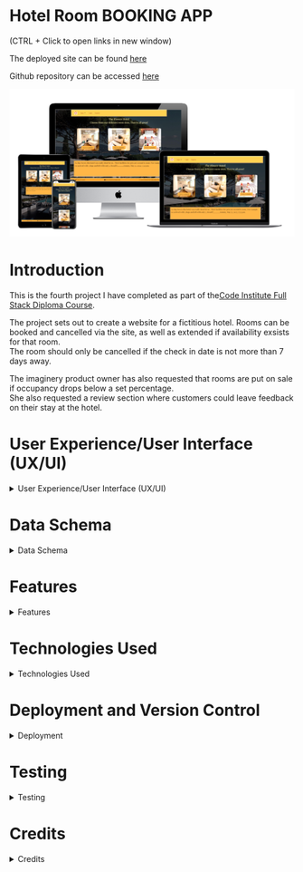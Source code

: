 
# **Hotel Room BOOKING APP**

(CTRL + Click to open links in new window)

The deployed site can be found [here](https://pp4-civ1.herokuapp.com/)

Github repository can be accessed [here](https://github.com/bobshort4bobby4/PP4-Civ1)


![mockup of website](https://github.com/bobshort4bobby4/PP4-Civ1/blob/main/media/mockup-pp4.png)




# **Introduction**

This is the fourth project I have completed as part of the[Code Institute Full Stack Diploma Course](https://codeinstitute.net).  

The project sets out to create a website for a fictitious hotel.  Rooms can be booked and cancelled via the site, as well as extended if availability exsists for that room.  
The room should only be cancelled if the check in date is not more than 7 days away.

The imaginery product owner has also requested that rooms are put on sale if occupancy drops below a set percentage.  
She also requested a review section where customers could leave feedback on their stay at the hotel.
  
# User Experience/User Interface (UX/UI)

<details>  
            
<summary>User Experience/User Interface (UX/UI)</summary>    
  
  
  
   
  
The AGIILE methodology for project development will be used to produce this project, this method involves continual collaboration between all parties and improvements   at every stage. It helps to ensure good quality products are produced within time and financial constraints.
  
   ### User Stories  
  
   #### Casual Visitor Goals
   As a Casual Visitor I want:
  - [#8](https://github.com/bobshort4bobby4/PP4-Civ1/issues/8) to be easily able to ascertain information on the hotel and it's locality, to aid my purchasing decision.
  - [#15](https://github.com/bobshort4bobby4/PP4-Civ1/issues/15) to be able to check availability for my room choice on any particular set of dates, to aid my purchasing decision.
  - [#7](https://github.com/bobshort4bobby4/PP4-Civ1/issues/7) to navigate easily around the site, to avoid frustration whilst using the site and to engender positive emotions towards the business.
  - [#1](https://github.com/bobshort4bobby4/PP4-Civ1/issues/1) to have any incorrect input rejected and the error explained clearly and quickly, so I do not have any frustrating emotions using the site. 
  - [#24](https://github.com/bobshort4bobby4/PP4-Civ1/issues/24) to be able to read reviews about the hotel, to determine the quality of the product and aid my purchasing decision.
    
  #### Customer Goals
  As a Customer I want:
  - [#16](https://github.com/bobshort4bobby4/PP4-Civ1/issues/16) to be able to easily book a room.
  - [#20](https://github.com/bobshort4bobby4/PP4-Civ1/issues/20) to be able to easily cancel a booking if there is more than 7 days to check in, to manage my booking.
  - [#19](https://github.com/bobshort4bobby4/PP4-Civ1/issues/19) to be able to easily extend my stay if possible, to manage my booking .
  - [#18](https://github.com/bobshort4bobby4/PP4-Civ1/issues/18) to be easily able to view my booking and account details, to make using the site as easy as possible.
  - [#11](https://github.com/bobshort4bobby4/PP4-Civ1/issues/11) to be easily able to change account details, to make use as easy as possible.
  - [#25](https://github.com/bobshort4bobby4/PP4-Civ1/issues/25) to be able to leave a review of the hotel, to improve my experience using the site/business.  
    
  #### Site Owner/Administrator
  As a Site Owner/Administrator I want:
  - [#29](https://github.com/bobshort4bobby4/PP4-Civ1/issues/29) to be able to view and analyse bookings, to enable proper planning.
  - [#26](https://github.com/bobshort4bobby4/PP4-Civ1/issues/26) to be able to view/change rooms, to keep room inventory current.
  - [#26](https://github.com/bobshort4bobby4/PP4-Civ1/issues/26) to be able to view customer information, to enable efficient communication.
  - [#28](https://github.com/bobshort4bobby4/PP4-Civ1/issues/28) to be able to manage submitted reviews efficently.
  - to provide a quality website in order to drive sales and increase profits.
  
  #### Epics
  Using the user stories as a frame of reference the following Epics were formulated;
  
  - Epic 01 implement basic html and django structure
  - Epic 02 implement user registration and login
  - Epic 03 implement room booking management system
  - Epic 04 implement customer account management system
  - Epic 05 implement user feedback system
  - Epic 06 optimise the django admin panel to aid hotel management functions.
  
  The user stories were prioritised using the MoSCoW technique and the Kanban Board feature built-in to Github will be used as an information radiator.
  The user stories were broken down into tasks and these were listed under their respective Epic in the initial Kanban Board.  
  Care was taken to ensure should-have prioritised user stories are not greater than 60% of the total.
  
  ##### Table Showing User Story Allocation to Epics    
    
    
    
        
        
      
  
  |                                    User Story                                                                                                |     EPIC     |
  |----------------------------------------------------------------------------------------------------------------------------------------------|--------------|
  | to be easily able to ascertain information on the hotel and it's locality to aid my purchasing decision.                                     |      01      |
  | to be able to check availability for my room choice on any particular set of dates to aid my purchasing decision.                            |      03      |
  | to navigate easily around the site to avoid frustration whilst using the site and to engender positive emotions towards the business.        |      01      |
  | to have any incorrect input rejected and the error explained clearly and quickly so I do not have any frustrating emotions using the site.   |      01      |
  | to be able to read reviews about the hotel to determine the quality of the product and aid my purchasing decision.                           |      05      |
  |                                                                                                                                              |              |
  | to be able to easily book a room.                                                                                                            |      03      |
  | to be able to easily cancel a booking if there is more than 7 days to check in to manage my booking.                                         |      04      |
  | to be able to easily extend my stay if possible to manage my booking .                                                                       |      04      |
  | to be easily able to view my booking and account details to make using the site as easy as possible.                                         |      04      |
  | to be easily able to change account details to make use as easy as possible.                                                                 |      04      |
  | to have all actions confirmed to me so as to avoid any confusion or mis-understandings.                                                      |      01      |
  | to be able to leave a review of the hotel to improve my experience using the site/business.                                                  |      05      |
  |                                                                                                                                              |              |
  | to be able to view and analyse bookings to enable proper planning.                                                                           |      06      |
  | to be able to view/change rooms to keep room inventory current.                                                                              |      06      |
  | to be able to view customer information to enable efficient communication.                                                                   |      06      |
  | to provide a quality website in order to drive sales and increase profits.                                                                   |      01      |
  
  
  
  
  
  
  
  ### Wireframes
  A full set of wireframes was produced, they can be viewed via the link following.
  This document shows three reviews per page on the reviews page, this number was changed to five in the deployed app, as it displayed better.  
  Please note that no wireframe was provided for the staff page as it was  a late addition to the project on advice from my Mentor that there should be some role based   accessability function within the site.  
  (CTRL + click to open on new page)
  [Link to wireframes pdf](https://github.com/bobshort4bobby4/PP4-Civ1/blob/main/media/pp4-ci-wireframesv2.pdf)  
    
  ### Typography
  I choose The Playfair Display Font  as the  main font for the site.   
    
  ![playfair display font example](https://github.com/bobshort4bobby4/PP4-Civ1/blob/main/media/typography/playfairfont-pp4.png)  
  
  The Playfair font did not display well in the various form fields especially at smaller screen sizes so I choose the Koulen font for these elements.  
    
  ![example of the koulen font](https://github.com/bobshort4bobby4/PP4-Civ1/blob/main/media/typography/koulenfont-pp4.png)  
    
  Both fonts were downloaded from [Google fonts](https://fonts.google.com/).  
  
  ### Images
  
  All images used in this site were obtained from the [Pexels Website](https://www.pexels.com/) and are free to use.
   
  ### Colours
  Colours used are shown below. Black was used for some of the form fields as it was clearer.  
    
![](https://github.com/bobshort4bobby4/PP4-Civ1/blob/main/media/colours-pp4.png)
    
  
  
  
  
  
  
  
  
  
</details>

# Data Schema
<details>
  <summary>Data Schema</summary>
  
  ### Database Relations
  
  Roombook App Models
  
  **RoomType**  
  type:charfield  
  description:textfield  
  price:decimalfield  
  image_url: urlfield  
  image:imagefield  
  
  **Room**  
  room_number: integerfield  
  type:foreginKey(roomtype)  
  occupied:boolean  
  
  **Booking**  
  user:foreginkey(AUTH_USER_Model)  
  room_number:foreginkey(Room)  
  check_in:datefield  
  check_out:datefield  
  is_active:boolean    
  
  
  Reviews App Model
  
  **Reviews**  
  user:foreginkey(AUTH_USER_Model)    
  text:textfield  
  created_on:datefield  
  approved:boolean  
  featured:boolean  

[Link to erd pdf](https://github.com/bobshort4bobby4/PP4-Civ1/blob/main/media/erd-pdf-correct.pdf)
![erd](https://github.com/bobshort4bobby4/PP4-Civ1/blob/main/media/pp4-erd-png-correct.png)  
    
    
  ### Django View Types
  I used a mixture of function and Class based views.  
  The Generic views used were 
  - TemplateView
  - DeleteView
  - ListView
  - CreateView  
    
  Two built-in mixins were used also  
  - SuccessMessageMixin
  - LoginRequiredMixin  
  
  The login_required decorator was also used.  
  
  

</details>

# Features
<details>
  <summary>Features</summary>
  
  ### Home Page  
  The major element of the landing page is a display inviting the user to check availability for the various room types the hotel offers.  
  Price and a brief description of the rooms are also displayed.  
  The nav-bar is displayed at the top along with various links.  
  The nav-bar is based on a standard bootstrap one and is fully responsive, collasping to  a  hamburger menu at smaller screen sizes.  
  The nav-bar is part of the base template and is displayed on all pages.  
  When a user logs in the 'log out', 'myaccount' and 'logged in as ...' links are displayed.    
  A carousel of featured reviews is placed on the lower part of the screen.  
    
  ![image of home screen](https://github.com/bobshort4bobby4/PP4-Civ1/blob/main/media/features-readme/home-pp4.png)
  
    
  ### Information Page
  The information page is accessed from the drop down menu from the nav-bar.  
  It contains a brief paragraph of general information on our imaginery hotel and an embedded google map showing it's supposed location.  
    
  ![image of the information page](https://github.com/bobshort4bobby4/PP4-Civ1/blob/main/media/features-readme/infopage-pp4.png)
  
  ### Reviews Page
  The Reviews page displays all approved reviews in groups of 5 per page, the page uses django's ListView's built-in pagination feature to handle this.  
  This page is accessed from the drop down menu in the nav-bar.  
  There is a button to enable logged in users to leave a review, any logged out user is shown an alert and redirected to the home page if they try to submit a review.    
  ![image of review page](https://github.com/bobshort4bobby4/PP4-Civ1/blob/main/media/features-readme/reviewpage-pp4.png)
    
  ### Create Review Page
  A simple page containing a text area for users to input their review, the form validates for content, on submitting the user is alerted with a thank you message and redirected to the home page.  The reviews will not be displayed untill approved via the admin panel or the staff area, only reviews set to featured = true will be displayed on the home page slider.
    
  ![image of the create review page](https://github.com/bobshort4bobby4/PP4-Civ1/blob/main/media/features-readme/createreviewpage-pp4.png)  
    
  ### Staff Page
  This page is available only to users who are staff.  It is used to approve reviews submitted by customers.  
    
  ![staff page image](https://github.com/bobshort4bobby4/PP4-Civ1/blob/main/media/features-readme/staffpage-pp4.png)
  
  ### Check Availability Page
  This page contains a short description of the type of room the user chose on the home page and a form to input the desired check-in and check-out dates.  
  The form validates the inputted dates for format and correctness.  
  The 'Check Availability' button directs the user to either the booking procedure if there is a room free or to the home page with an informative message if not.  
    
  ![image of the check availability page](https://github.com/bobshort4bobby4/PP4-Civ1/blob/main/media/features-readme/checkavail-pp4.png)  
    
  ### Book Page
  The book page displays the details of the booking and a button to confirm the booking.  If the occupancy rate for that period is below 50% a banner is displayed showing a 10% discount on the booking price. Please see note on how this was calculated in testing section.  
  On booking the user is thanked, a confirmation email sent, the details shown again and re-directed to the home page.
    
  ![image of the booking screen](https://github.com/bobshort4bobby4/PP4-Civ1/blob/main/media/features-readme/bookpage-pp4.png)  
    
  ### MyAccount Page
  
  Available only to logged in users this page lists that customers bookings as well as the option to extend the stay if available, cancel the booking if enough notice(7 days) and an option to change password.  
    
  ![image of the my account page](https://github.com/bobshort4bobby4/PP4-Civ1/blob/main/media/features-readme/myaccountscreen-pp4.png)  
    
  ### Extend Booking Page
  
  Page used to extend the check-out date for the room if free. It displays the details of the booking and a form field to enter the new desired checkout date.  The form data is validated  and the booking is altered if possible, the user is shown a message, sent an confirmation email and redirected to the myaccount page if data is invalid.  
    
  ![image of extend booking page](https://github.com/bobshort4bobby4/PP4-Civ1/blob/main/media/features-readme/extendbookingpage-pp4.png)  
    
  ### Cancel Booking Page 
  This page will be used to cancel the booking (details are displayed ) if there is enough notice. If there is not a message is displayed, if there is the booking is deleted from the database and action confirmed to user via an alert and an email. 
    
  ![image of the cancel booking page](https://github.com/bobshort4bobby4/PP4-Civ1/blob/main/media/features-readme/cancelbookingpage-pp4.png)
    
  ### User Authentification
  All user authentification functions are implemented using the django all-auth package.  The templates are customisied to match the style of website.  
  
  ### Confirmation Emails
  The booking, cancel booking and extend booking function are all confirmed via email to the user's email address.  
     
  ### Footer  
  All pages have a footer which contains working links to the hotel for both telephone and email.  
    
  ### Custom Model Manager
  I added a custom model manager into the bookings model which marks all out of date bookings as in-active.  ie. if a booking's check-out date is in the past, then the booking's 'is_active' field is set to false.  
  
  ### Admin Panel Features
  
  I made some small additions to the admin panel features, these were functions which I imagined would be useful to a hotel manager in a real-life scenario.  
  ##### Occupancy Rate in roomtype 
  I added two columns in the roomtype relation display which show the ocupancy rate for each room type over 14 and 30 days. The functions for this feature are contained in the admin.py of the roombook app.  
  
    
  ![image of occupancy rate display in admin panel](https://github.com/bobshort4bobby4/PP4-Civ1/blob/main/media/features-readme/occupancyrate-pp4.png)  
       
    
 ##### Actions on Review Relation Display  
  I added three actions to the dropdown list on the review relation display. These allow the manager to process reviews in a more efficient manner.  
   
  ![image of dropdown list on reviews display](https://github.com/bobshort4bobby4/PP4-Civ1/blob/main/media/features-readme/reviewactions-pp4.png)
  
  ##### Custom Filters
  I added several custom filters to some of the relation displays via the admin.py file  
    
  ![image of custom admin panel filters](https://github.com/bobshort4bobby4/PP4-Civ1/blob/main/media/features-readme/customfilters-pp4.png)  
  
  
  ##### Custom Error Pages
  I created custom 400/500 error pages.  I stored these in the templates directory and Django uses them automatically.  
  
  
  
  
  
  
  
  
 </details>
 
 # Technologies Used
<details>
  <summary>Technologies Used</summary>
  
  #### Languages Used
  
  - Python
  - CSS  
  - HTML  
  - Javascript
  
  #### Development Environment
    
  I used the gitpod-full-template for gitpod provided by Code Institute.  
  The app was built using the Django framework.  
  I used the Django setup cheat sheet provided as course material to start and set basic settings for the application.
  
  
  #### Applications Used
  
  - [Balsamiq](https://www.balsamiq.com) was used to create wireframes for this project.
  - [LucidChart](https://www.lucidchart.com) used for the ERD in readme file.
  - [Git](https://git-scm.com/) Git was used for version control.
  - [GitHub](https://github.com/) GitHub is used to store the projects code.
  - [Heroku](http://www.heroku.com/) Heroku.com was used to deploy the site.
  - [Chrome Developer Tools](https://developer.chrome.com/docs/devtools/) used for layout and responsive testing.
  - [Wave](https://wave.webaim.org/) used for accessibility testing.
  - [W3 Validator](https://jigsaw.w3.org/css-validator/) used to test css code.
  - [w3 HTML Validator](https://validator.w3.org/) was used for html validation.
  - [pep8online](http://pep8online.com/) pep8online used to validate python code
  - [Windows snip & sketch](https://www.microsoft.com/en-us/p/snip-sketch/9mz95kl8mr0l?activetab=pivot:overviewtab) used to capture screenshots for readme file.
  - [techsini.com](https://techsini.com/) used to create the mock-up used in the readme file.
  - [Freeconvert.com](https://www.freeconvert.com) was used to convert the background image file to the  webp format.  
  - [autoprefixer.github.io](https://autoprefixer.github.io/) used to improve browser compatibility.  
  - [Cloudinary.com](https://cloudinary.com/) used to store media.
  
  #### Django/Python Libaries Used
  I installed the following libraries.  
  
  - Django: The framework used to build the app.
  - Pillow:used to handle image files.
  - Cloudinary: used to serve/store media and css files.
  - Coverage: used in testing to determine how comphrensive testing is.
  - Gunicorn:WSGI application server (Web Server Gateway Interface)used to handle interaction between the web server and the app.
  - Django-allauth: Handles user verification and authorisation.
  - pytz:Library used to make handling timezones easier.
  - psycopg2:Library used to connect to database.
  - dj-database-url: Django utility which allows database URLs to be used to configure the app.
  - backports.zoneinfo; Timezone support.
  - Django-crispy-forms: used to format forms within Django, I did not actually need to use this package.
 
  
  
  </details>
  

  
# Deployment and Version Control
<details>  
            
<summary>Deployment</summary>    
  
  
 ### Version Control
  
  Git is an open source version control system and was used for this project. Github was used to store the repository.   
  Git is run locally whereas Github is cloud based.
  
  ###### Forking
  Forking a Github repository is the process of making a copy of any repository that you can use without affecting the original, this original is known as the 
  "upstream repository".
  The process for forking a repository is set out below.
  1. Go to the Github page that hosts the repository you wish to fork.
  1. On the top-right of the page there is a button "Fork".
  1. Click this button.
  1. This creates a repository in your Github home page which is a copy of the original. You can submit and receive changes to the code by using pull requests 
  and/or syncing with the upstream repository.
    
  (Taken from the Github Docs guide "Forking Projects")
    
###### Cloning 
  Cloning a repository involves making a full copy of that repository on your local machine. This makes working on the code easier.  Changes can be pushed back up to the 
  GitHub site or changes from other sources pulled to your local copy. To make a clone follow the process below.
  1. Goto the repository page on GitHub.
  1. Above the file list click on the green button titled "Code".
  1. You can choose to download a zip file of the repository, unpack it on your local machine and open it in your IDE or,
  1. Clone using HTTPS by copying the URL under the HTTPS tab.
  1. Open a terminal window, set current directory to the one you want to contain the clone.
  1. Type `git clone `and paste the URL copied from the GitHub page.
  1. The repository clone will be created on your machine.
    
  (Taken from the Github Docs guide "Cloning a repository")
  
  ### Deployment
  
  ### Heroku

Heroku is a cloud based platform that allows the user to deploy and manage apps easily. The completed version of this project was deployed using Heroku.   
Heroku is fully managed meaning that all the hardware/server issues are taken care of.
It  previously allowed the linking of github repositories which made deploying easier but following a security issue this is not possible currently.
Projects must now be deployed through the heroku app via the terminal command line.  
  
To deploy my project I followed the steps below.
  
  - Remove the collectstatic variable from heroku settings and set debug to false in settings.py
  - login to Heroku:  
  `heroku login -i`  
  - check the apps name on heroku  
  `heroku apps`  
  - link the gitpod workspace with the app  
  `heroku git:remote -a pp4-civ1`  
  - use git commands to update repository  
  `git add .`  `git commit -m "Deploy to Heroku"`  
  - push to github  
  `git push origin main`  
  - push to heroku  
  `git push heroku main`  
  
  
  This process did not work seamlessly for me, below I list some the problems I encountered whilst trying to deploy the project.
  
  Because I had not created a runtime.txt file in my root, which specifies which  version of python I was using the build failed.
  [link to information on this issue](https://devcenter.heroku.com/articles/python-runtimes)  
  creating the said file with the contents `python-3.8.10 ` fixed this problem.
  
  I then got the H14  heroku error which indicates no web dynos are running, the documentation suggests that using the scale command should fix this  
  `heroku ps:scale web=1`, this did not work in my case and after further investigation I discovered my Procfile was  
  `web:gunicorn hotelapp.wsgi`   when it needed to be `web: gunicorn hotelapp.wsgi` note extra space after colon.  
  
  I had several more issues serving the static and media files due to having incorrect settings in the settings.py file of the django project.  
  
  
 </details>
 
 




# Testing
<details>
  <summary>Testing</summary>
  
 ### Lighthouse
  All pages of the app were tested using the lighthouse function built in to the Google Chrome browser.
  A summary of results is shown as well as links to the indivual results.  
  
  ![summary of lighthouse results](https://github.com/bobshort4bobby4/PP4-Civ1/blob/main/media/lighthouse-results/lightresults-all-pp4.png)  
    
  [link to home page lighthouse result](https://github.com/bobshort4bobby4/PP4-Civ1/blob/main/media/lighthouse-results/lighthouse-home-pp4.png)  
  [link to info page lighthouse result](https://github.com/bobshort4bobby4/PP4-Civ1/blob/main/media/lighthouse-results/lighthouse-info-pp4.png)  
  [link to contact page lighthouse result](https://github.com/bobshort4bobby4/PP4-Civ1/blob/main/media/lighthouse-results/lighthouse-contact-pp4.png)  
  [link to reviews page lighthouse result](https://github.com/bobshort4bobby4/PP4-Civ1/blob/main/media/lighthouse-results/lighthouse-review-pp4.png)  
  [link to check availability page lighthouse result](https://github.com/bobshort4bobby4/PP4-Civ1/blob/main/media/lighthouse-results/lighthouse-checkavail-pp4.png)  
  [link to book page lighthouse result](https://github.com/bobshort4bobby4/PP4-Civ1/blob/main/media/lighthouse-results/lighthouse-book-pp4.png)  
  [link to extend page lighthouse result](https://github.com/bobshort4bobby4/PP4-Civ1/blob/main/media/lighthouse-results/lighthouse-extend-pp4.png)  
  [link to cancel page lighthouse result](https://github.com/bobshort4bobby4/PP4-Civ1/blob/main/media/lighthouse-results/lighthouse-cancel-pp4.png)  
  [link to myaccount page lighthouse result](https://github.com/bobshort4bobby4/PP4-Civ1/blob/main/media/lighthouse-results/lighthouse-myaccount-pp4.png)  
  [link to create review page lighthouse result](https://github.com/bobshort4bobby4/PP4-Civ1/blob/main/media/lighthouse-results/lighthouse-createreview-pp4.png)
  
  The two lowest scores are for the create review and the extend booking pages (89 for accessability ), this concerns the lack of a label on a form field.  
  These two errors have been fixed as shown below.  
    
  ![create review lighthouse result fixed](https://github.com/bobshort4bobby4/PP4-Civ1/blob/main/media/lighthouse-results/lighthouse-createreview-fixed-pp4.png)  
    
  ![extend page lighthouse result fixed](https://github.com/bobshort4bobby4/PP4-Civ1/blob/main/media/lighthouse-results/lighthouse-extend-fixed-pp4.png)  
    

  
  
  ### WAVE Web Accessibility Evaluation Tool
  The WAVE tool was used to test all, bar one of the apps pages. The 'myaccount' page caused a server error when it's url was submitted to the WAVE website, I do not know the reason for this error but could not replicate it on any other platform.  
  I subquently installed the WAVE Chrome extension and was able to use the WAVE checker via the extension, result included below.
  As before a summary of results is shown as well as links to the individual results.  
    
  ![summary of wave accessability tool results](https://github.com/bobshort4bobby4/PP4-Civ1/blob/main/media/wave-results/wave-all-pp4.png)  
    
  [link to home page WAVE result](https://github.com/bobshort4bobby4/PP4-Civ1/blob/main/media/wave-results/wave-home-pp4.png)  
  [link to book page WAVE result](https://github.com/bobshort4bobby4/PP4-Civ1/blob/main/media/wave-results/wave-book-pp4.png)  
  [link to cancel page WAVE result](https://github.com/bobshort4bobby4/PP4-Civ1/blob/main/media/wave-results/wave-cancel-pp4.png)  
  [link to check availability page WAVE result](https://github.com/bobshort4bobby4/PP4-Civ1/blob/main/media/wave-results/wave-checkavail-pp4.png)  
  [link to contact page WAVE result](https://github.com/bobshort4bobby4/PP4-Civ1/blob/main/media/wave-results/wave-contact-pp4.png)  
  [link to create review page WAVE result](https://github.com/bobshort4bobby4/PP4-Civ1/blob/main/media/wave-results/wave-createreview-pp4.png)  
  [link to extend bookig page WAVE result](https://github.com/bobshort4bobby4/PP4-Civ1/blob/main/media/wave-results/wave-extend-pp4.png)  
  [link to info page WAVE result](https://github.com/bobshort4bobby4/PP4-Civ1/blob/main/media/wave-results/wave-info-pp4.png)  
  [link to reviews page WAVE result](https://github.com/bobshort4bobby4/PP4-Civ1/blob/main/media/wave-results/wave-reviews-pp4.png)  
  [link to myaccount page WAVE result](https://github.com/bobshort4bobby4/PP4-Civ1/blob/main/media/wave-results/wavemyaccount-pp4.png)  
    
  The one error shown is as above, concerning a form field having no visible label, this was fixed as shown below.  
    
  ![](https://github.com/bobshort4bobby4/PP4-Civ1/blob/main/media/wave-results/wave-extend-fixed-pp4.png)
    
  ### CSS Validation  
   I used The W3C CSS Validation Service-Jigsaw to validate the css used in the app.  
  Any errors found were fixed to obtain no errors and 2 warnings as shown below.  
  The warning concerned the importing of fonts from google fonts.
  Please note that a auto-prefixed version of this css file is used in the deployed version.  
  This version also has no errors but 38 warnings extra.  
  All of these extra warnings relate to vendor extensions  
    
  ![css validation results](https://github.com/bobshort4bobby4/PP4-Civ1/blob/main/media/css-html%20-validation-results/cssvalidation-pp4.png)  
  
  
 
  
  
  
 ### HTML VALIDATION  
  Each page of HTML was checked using the W3C HTML validator.  
  All errors were remedied leaving three warning which concerned the aria label for the reviews slider on the home page.  
    
  ![html warning](https://github.com/bobshort4bobby4/PP4-Civ1/blob/main/media/css-html%20-validation-results/htmlwarnings-pp4.png)
 
    
  
  
  
  
 ### Python Validation
  All python code was validated using the PEP8 online validator.  All errors were cleared, a link to screen-grabs of these results is below.  
[Link to PeP8 results for python code](https://docs.google.com/document/d/1seRhPVNkAd9ZI-dmfUxzx1te3_IKNzYoB3pL-h_-G-8/edit?usp=sharing)  

  NB There are a small number of lines that are one or two characters too long (ie. over 79), rather than break these onto several lines I preferred to leave as one line even if it does cause an error in the linter.  
  I had to add the line   
  `objects=models.Manager()`  
  into all models which did not have objects defined to stop the linter showing the "'Model' does not have an 'objects' attribute" wherever the objects model manager was used.
   
  The linter also produced the "unable to import 'django.db'" error in quite a few of the files.  I generated a pyintrc file using  
  `pylint --generate-rcfile > .pylintrc`  
  and added django to the plugin settings therein  
  `load-plugins=django`  
   [credit to https://forum.djangoproject.com/t/unable-to-import-django-dbpylint-import-error/6893/4](https://forum.djangoproject.com/t/unable-to-import-django-dbpylint-import-error/6893/4)   
     
  There are a few variables which do not conform to the snake_case format, in some instances these are one or two character words.
    
 ### Javascript Validation 
  There was a small amount of Javascript used to close messages, this script was passed through the jshint validator. the result is shown below.  
    
  ![jshint result](https://github.com/bobshort4bobby4/PP4-Civ1/blob/main/media/jshint-pp4.png)  
    
  
 ### Testing Application For Achievement of User Goals.  
    
  
   
  
  
   |                          Goal                                                      |                  Outcome                              |
   |------------------------------------------------------------------------------------|-------------------------------------------------------|
   |to be easily able to ascertain information on the hotel.                            |Information Page easily accessible                     |
   |to be able to check availability for my room choice on any particular set of dates. |Function provided on home page                         |
   |to navigate easily around the site.                                                 |Intutitive navigation links provided                   |
   |to have any incorrect input rejected and the error explained clearly.               |All input validated and feedback provided              |
   |to be able to read reviews about the hotel.                                         |Review facility provided                               |
   |to be able to easily book a room.                                                   |Easy booking process provided with neccessary feedback |
   |to be able to easily cancel a booking                                               |Simple process to cancel booking provided              |
   |to be able to easily extend my stay                                                  |Simple process to extend stay if available             |
   |to be easily able to view my booking and account details                            |Dedicated page for customer's account                  |
   |to be easily able to change account details                                         |Ability to change password                             |
   |to have all actions confirmed to me so as to avoid any confusion                    |All information relayed to customer                    |
   |to be able to leave a review of the hotel                                           |Ability to leave a review provided                     |
   |to be able to view and analyse bookings                                             |Possible through admin panel                           |
   |to be able to view/change rooms                                                     |Possible through admin panel                           |
   |to be able to view customer information                                             |Possible through admin panel                           |
   |to provide a quality website                                                        |to be determined                                       |
   
   
  
   
  ### Responsive Testing
  
  The website was tested for responsiveness using the built-in tool in the Google Chrome browser. As I worked through each breakpoint I fixed any display issues I encountered.  
  A set of images of the homepage at each breakpoint is shown.  
  There is a link provided which shows the results of each other page in a spreadsheet.  
    
  ![homepage at 320px](https://github.com/bobshort4bobby4/PP4-Civ1/blob/main/media/responsive-images/home-320px-pp4.png)  
  HomePage at 320px.  
    
  ![homepage at 375px](https://github.com/bobshort4bobby4/PP4-Civ1/blob/main/media/responsive-images/home-375px-pp4.png)  
  HomePage at 375px.  
    
  ![homepage at 425px](https://github.com/bobshort4bobby4/PP4-Civ1/blob/main/media/responsive-images/home-425px-pp4.png)  
   HomePage at 425px.  
    
  ![homepage at 768px](https://github.com/bobshort4bobby4/PP4-Civ1/blob/main/media/responsive-images/home-768px-pp4.png)  
  HomePage at 768px.  
    
  ![homepag at 1024px](https://github.com/bobshort4bobby4/PP4-Civ1/blob/main/media/responsive-images/home-1024px-pp4.png)  
  HomePage at 1024px.  
    
  ![homepage at 1440px](https://github.com/bobshort4bobby4/PP4-Civ1/blob/main/media/responsive-images/home-1440px-pp4.png)  
  HomePage at 1440px.  
    
  ![homepage at 2000px](https://github.com/bobshort4bobby4/PP4-Civ1/blob/main/media/responsive-images/home-2000px-pp4.png)  
  HomePage at 2000px.
  
  
    
  [Link to responsive testing](https://docs.google.com/spreadsheets/d/1LyncF4JuYmWrfmwA610n0NtrX4EGbiZRYUCYySV0JWY/edit?usp=sharing)  
    
  
  ### Automated Tesing
  
  I wrote tests using the unit test functionality built into django. The coverage rate of these tests for the entire app was 85%.  
  The coverage for the individual apps is listed below.  
  - Home APP 99% 
  - MyAccount APP 73%  
  - Reviews APP 96%  
  - Roombook APP 84%  
  
  [These results are shared at this link](https://docs.google.com/spreadsheets/d/1RWi0MxZxObRYifLkKv-LtTtAoNW04lpUWkk4_LFDsOM/edit?usp=sharing)  
  I felt that this testing did not cover many of the aspects/functionality that would be neccessary so also tested manually.  
    
  ### Manual Testing of User Input and Functions  
  I systematically tested all user inputs and functionality in the website to compare feedback/results against expected results.  
  Any unexpected output/outcomes were fixed.  
  [The results of this testing can be found here](https://docs.google.com/spreadsheets/d/1OmOLO1755Cwm_MdL_q3j_q5kEfDmpSuUcT__er4jC2Y/edit?usp=sharing)  
    
  ### Known Issues, Solved Bugs and Unfixed Bugs
  
  ##### Method of calculating Flash sale
  The method I used to determine whether the room should be put on sale (occupancy_rate.py in the booking_code folder) whilst not incorrect is perhaps not the best method. In hindsight I should have used a method such as the one used to calculate the occupancy rate in the admin panel for each room type (roombook/admin.py).  
    
  The latter method uses each specific room type to calculate the percentage of nights booked over a set period whereas the former uses all rooms and simply checks if the check-in date of the new booking falls with the range of all current bookings.  
  It would not, I'd imagine be too difficult a task to change the occupancy_rate function in the future if required.
  
  ##### User Extending a Booking into Another Booking of Theirs in the same Room.  
  If a customer attempts to extend a booking in a specific room overlapping the time period of another booking of theirs in the same room the program will not allow it.  
  
  For example if a customer has a booking for room 3 from  1/1/2022 to 7/1/2022 and another for the same room from 10/01/2022 to 17/01/2022,  if they try to extend the first booking to 9/01/2022 (ie bridging the gap between the bookings) the app will allow it,  provided the room 3 is free.  
  If however the customer overlaps the second booking, an error will be shown and the extension to the booking refused. From an UE viewpoint it would be preferable to flag to the customer that they had already booked that room for some of the chosen extension period.  
  
  ##### Unit Testing
  Although the coverage percentage is 85%, I feel that there were many aspects of the program I didn't manage to write tests for.  
  These aspects were adequately tested in manual testing, I believe.
  
  ##### Git Push Sizes
  My CI Mentor has pointed out that some of the earlier git commits are too large.  This is because I had written and tested some parts of the functionality/logic and tests in a  different coding environment, consequently I was able to commit larger batches of tested code to the repository.  The reason I started a new repo was because I had major issues with the models on the original repo due to me making many changes to their structure.  The original repo is to be found [here](https://github.com/bobshort4bobby4/PP4-ci)
  
  ##### Time Incorrect
  The time used in the app is one hour behind local time.  If i set the Timezone setting to 'Europe/Dublin' it displays the correct local time in the templates and on the admin panel.  The Django documentation suggests that UTC is a better option for this setting.  I also tried the template tag `localtime on` and also using the TIME_ZONE context processor, I haven't found a fix for this error at this time.
  
  ##### Incorrect Default setting used in Review Model.
  I used the default value of `auto_now` for the `created_on ` field in the Review model, `auto_now_add` would have been a better choice. In this case I don't think it matters as the reviews are not editable by the creator, I was reluctant to change the model as I feared it may affect currently written records.  
  
  ##### 'Approved by' field in Reviews Model
  There should be an "Approved By" field in the reviews model to record which member of staff approved that particular review.  It would be automatically set at review approval to the currently logged in user.  
  
  
  ##### Unauthorised Viewing of Booking Details.
   Late in the developement process I noticed that a logged in user could view (but not change) another user's booking details by entering a random value into the extend booking and cancel booking URLs.  I put an id check into the get method of both views and this solved the issue, I left the previous checks in the code as an additional safeguard.  
  
  ##### Email Address
  Rather than create a email address for the project I elected to use a personal email, similarly I used the default site address created by django.  
  
  ##### Confirmation Email Url not Clickable on Mobile Devices
  On some mobile devices using certain email services the confirmation email URL used to confirm email address during the registration process was not clickable, but had to be copied and pasted into the address bar to work.  
  After an internet search I added the below settings to settings.py which has resolved the issue.  
    
   `ACCOUNT_LOGIN_ON_EMAIL_CONFIRMATION = False`    
   `ACCOUNT_EMAIL_CONFIRMATION_ANONYMOUS_REDIRECT_URL = '/accounts/login'`    
   `ACCOUNT_EMAIL_CONFIRMATION_AUTHENTICATED_REDIRECT_URL = '/accounts/login'`    
  
  
  
  </details>
  
  
  # Credits
  <details>
  <summary>Credits</summary>
  
  - Bootstrap I used standard bootstrap templates for several of the elements on the site, these were adapted to suit as needed. The Nav-bar, Review-Slider and the table on the My Account page are all taken from the [Bootstrap site](https://getbootstrap.com/).  
  - The Css used to format the embedded google map on the information page was taken from this blog [blog.duda](https://blog.duda.co/responsive-google-maps-for-your-website). 
  - Information on making custom model managers was found [here](https://www.youtube.com/watch?v=YGwSNkdwAEs). 
  - Stackoverflow for general information [](https://stackoverflow.com/).  
  - Javascript script used to close the Django messages was taken from one of the course material examples.
  - Course Materials.    
  - I used several sources as I was researching a good way to implement the room booking function and site layout.  I studied several systems and wrote my own version using methods from these sources. Some of the main sources are listed  
    1. https://www.geeksforgeeks.org/find-k-bookings-possible-given-arrival-departure-times/  
    2. https://www.youtube.com/watch?v=yenjz1Wv9Yo&t=1s
    3. https://www.youtube.com/watch?v=8Yv6eQSGK0w 
    4. https://www.youtube.com/watch?v=5bSd2uI5gWg&t=40s
  - My CI Mentor Mr Ben Kavanagh.  
  
  </details>




















